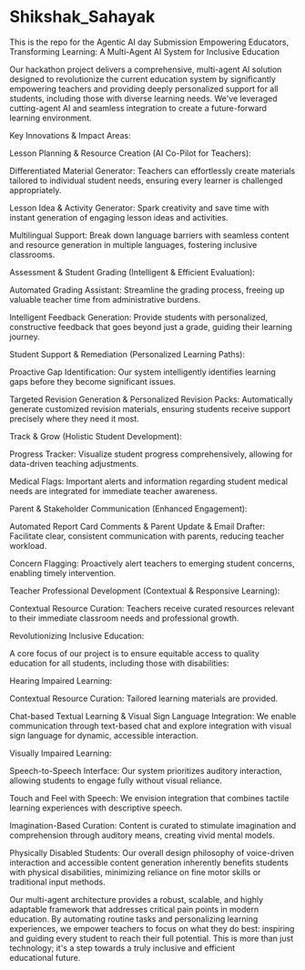 # Shikshak_Sahayak
This is the repo for the Agentic AI day Submission
Empowering Educators, Transforming Learning: A Multi-Agent AI System for Inclusive Education

Our hackathon project delivers a comprehensive, multi-agent AI solution designed to revolutionize the current education system by significantly empowering teachers and providing deeply personalized support for all students, including those with diverse learning needs. We've leveraged cutting-agent AI and seamless integration to create a future-forward learning environment.

Key Innovations & Impact Areas:

Lesson Planning & Resource Creation (AI Co-Pilot for Teachers):

Differentiated Material Generator: Teachers can effortlessly create materials tailored to individual student needs, ensuring every learner is challenged appropriately.

Lesson Idea & Activity Generator: Spark creativity and save time with instant generation of engaging lesson ideas and activities.

Multilingual Support: Break down language barriers with seamless content and resource generation in multiple languages, fostering inclusive classrooms.

Assessment & Student Grading (Intelligent & Efficient Evaluation):

Automated Grading Assistant: Streamline the grading process, freeing up valuable teacher time from administrative burdens.

Intelligent Feedback Generation: Provide students with personalized, constructive feedback that goes beyond just a grade, guiding their learning journey.

Student Support & Remediation (Personalized Learning Paths):

Proactive Gap Identification: Our system intelligently identifies learning gaps before they become significant issues.

Targeted Revision Generation & Personalized Revision Packs: Automatically generate customized revision materials, ensuring students receive support precisely where they need it most.

Track & Grow (Holistic Student Development):

Progress Tracker: Visualize student progress comprehensively, allowing for data-driven teaching adjustments.

Medical Flags: Important alerts and information regarding student medical needs are integrated for immediate teacher awareness.

Parent & Stakeholder Communication (Enhanced Engagement):

Automated Report Card Comments & Parent Update & Email Drafter: Facilitate clear, consistent communication with parents, reducing teacher workload.

Concern Flagging: Proactively alert teachers to emerging student concerns, enabling timely intervention.

Teacher Professional Development (Contextual & Responsive Learning):

Contextual Resource Curation: Teachers receive curated resources relevant to their immediate classroom needs and professional growth.

Revolutionizing Inclusive Education:

A core focus of our project is to ensure equitable access to quality education for all students, including those with disabilities:

Hearing Impaired Learning:

Contextual Resource Curation: Tailored learning materials are provided.

Chat-based Textual Learning & Visual Sign Language Integration: We enable communication through text-based chat and explore integration with visual sign language for dynamic, accessible interaction.

Visually Impaired Learning:

Speech-to-Speech Interface: Our system prioritizes auditory interaction, allowing students to engage fully without visual reliance.

Touch and Feel with Speech: We envision integration that combines tactile learning experiences with descriptive speech.

Imagination-Based Curation: Content is curated to stimulate imagination and comprehension through auditory means, creating vivid mental models.

Physically Disabled Students: Our overall design philosophy of voice-driven interaction and accessible content generation inherently benefits students with physical disabilities, minimizing reliance on fine motor skills or traditional input methods.

Our multi-agent architecture provides a robust, scalable, and highly adaptable framework that addresses critical pain points in modern education. By automating routine tasks and personalizing learning experiences, we empower teachers to focus on what they do best: inspiring and guiding every student to reach their full potential. This is more than just technology; it's a step towards a truly inclusive and efficient educational future.
